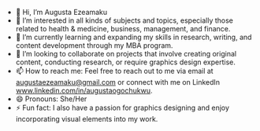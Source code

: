 - 👋 Hi, I’m Augusta Ezeamaku
- 👀 I’m interested in all kinds of subjects and topics, especially those related to health & medicine, business, management, and finance.
- 🌱 I’m currently learning and expanding my skills in research, writing, and content development through my MBA program.
- 💞️ I’m looking to collaborate on projects that involve creating original content, conducting research, or require graphics design expertise.
- 📫 How to reach me: Feel free to reach out to me via email at augustaezeamaku@gmail.com or connect with me on LinkedIn www.linkedin.com/in/augustaogochukwu.
- 😄 Pronouns: She/Her
- ⚡ Fun fact: I also have a passion for graphics designing and enjoy incorporating visual elements into my work.
